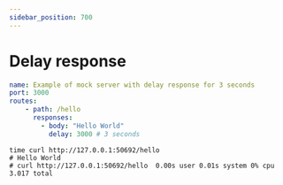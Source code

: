 ```yaml
---
sidebar_position: 700
---
```


# Delay response

```yaml title="delay.yaml"
name: Example of mock server with delay response for 3 seconds
port: 3000
routes:
    - path: /hello
      responses:
        - body: "Hello World"
          delay: 3000 # 3 seconds
```

```curl
time curl http://127.0.0.1:50692/hello
# Hello World
# curl http://127.0.0.1:50692/hello  0.00s user 0.01s system 0% cpu 3.017 total
```
